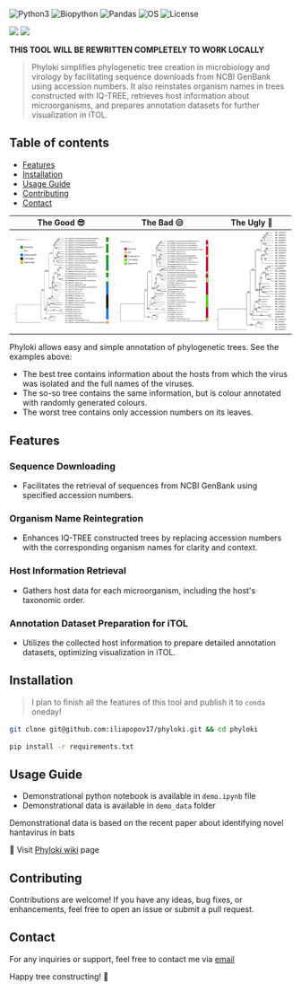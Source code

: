 ![Python3](https://img.shields.io/badge/Language-Python3-steelblue)
![Biopython](https://img.shields.io/badge/Dependecy-Biopython-steelblue)
![Pandas](https://img.shields.io/badge/Dependecy-Pandas-steelblue)
![OS](https://img.shields.io/badge/OS-_Windows_|_Mac_|_Linux-steelblue)
![License](https://img.shields.io/badge/License-MIT-steelblue)

<img src="https://github.com/iliapopov17/phyloki/blob/main/imgs/phyloki_logo_light.png#gh-light-mode-only" width = 50%/>
<img src="https://github.com/iliapopov17/phyloki/blob/main/imgs/phyloki_logo_dark.png#gh-dark-mode-only" width = 50%/>

**THIS TOOL WILL BE REWRITTEN COMPLETELY TO WORK LOCALLY**

> Phyloki simplifies phylogenetic tree creation in microbiology and virology by facilitating sequence downloads from NCBI GenBank using accession numbers. It also reinstates organism names in trees constructed with IQ-TREE, retrieves host information about microorganisms, and prepares annotation datasets for further visualization in iTOL.

## Table of contents

- [Features](#features)
- [Installation](#installation)
- [Usage Guide](#usage-guide)
- [Contributing](#contributing)
- [Contact](#contact)

|The Good 😎|The Bad 😒|The Ugly 🚮|
|--------|-------|--------|
|<img src="https://github.com/iliapopov17/Detailed-Sequences-for-Trees-Unblemished/blob/main/imgs/second%20tree.jpg" width="100%">|<img src="https://github.com/iliapopov17/Detailed-Sequences-for-Trees-Unblemished/blob/main/imgs/third%20tree.jpg" width="100%">|<img src="https://github.com/iliapopov17/Detailed-Sequences-for-Trees-Unblemished/blob/main/imgs/first%20tree.jpg" width="100%">|

Phyloki allows easy and simple annotation of phylogenetic trees. See the examples above:
- The best tree contains information about the hosts from which the virus was isolated and the full names of the viruses.
- The so-so tree contains the same information, but is colour annotated with randomly generated colours.
- The worst tree contains only accession numbers on its leaves.

## Features
### Sequence Downloading
- Facilitates the retrieval of sequences from NCBI GenBank using specified accession numbers.
### Organism Name Reintegration
- Enhances IQ-TREE constructed trees by replacing accession numbers with the corresponding organism names for clarity and context.
### Host Information Retrieval
- Gathers host data for each microorganism, including the host's taxonomic order.
### Annotation Dataset Preparation for iTOL
- Utilizes the collected host information to prepare detailed annotation datasets, optimizing visualization in iTOL.

## Installation

> I plan to finish all the features of this tool and publish it to `conda` oneday!

```bash
git clone git@github.com:iliapopov17/phyloki.git && cd phyloki
```

```bash
pip install -r requirements.txt
```

## Usage Guide
- Demonstrational python notebook is available in `demo.ipynb` file
- Demonstrational data is available in `demo_data` folder

Demonstrational data is based on the recent paper about identifying novel hantavirus in bats

🔗 Visit [Phyloki wiki](https://github.com/iliapopov17/phyloki/wiki) page

## Contributing
Contributions are welcome! If you have any ideas, bug fixes, or enhancements, feel free to open an issue or submit a pull request.

## Contact
For any inquiries or support, feel free to contact me via [email](mailto:iljapopov17@gmail.com)

Happy tree constructing! 🌳

